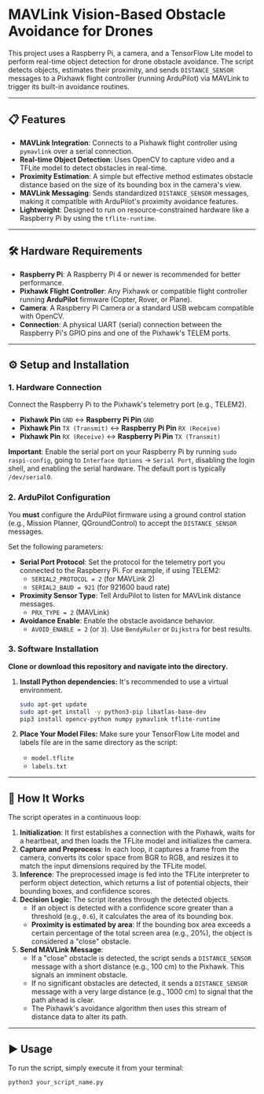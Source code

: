 # MAVLink Vision-Based Obstacle Avoidance for Drones

This project uses a Raspberry Pi, a camera, and a TensorFlow Lite model to perform real-time object detection for drone obstacle avoidance. The script detects objects, estimates their proximity, and sends `DISTANCE_SENSOR` messages to a Pixhawk flight controller (running ArduPilot) via MAVLink to trigger its built-in avoidance routines.



---

## 📋 Features

-   **MAVLink Integration**: Connects to a Pixhawk flight controller using `pymavlink` over a serial connection.
-   **Real-time Object Detection**: Uses OpenCV to capture video and a TFLite model to detect obstacles in real-time.
-   **Proximity Estimation**: A simple but effective method estimates obstacle distance based on the size of its bounding box in the camera's view.
-   **MAVLink Messaging**: Sends standardized `DISTANCE_SENSOR` messages, making it compatible with ArduPilot's proximity avoidance features.
-   **Lightweight**: Designed to run on resource-constrained hardware like a Raspberry Pi by using the `tflite-runtime`.

---

## 🛠️ Hardware Requirements

-   **Raspberry Pi**: A Raspberry Pi 4 or newer is recommended for better performance.
-   **Pixhawk Flight Controller**: Any Pixhawk or compatible flight controller running **ArduPilot** firmware (Copter, Rover, or Plane).
-   **Camera**: A Raspberry Pi Camera or a standard USB webcam compatible with OpenCV.
-   **Connection**: A physical UART (serial) connection between the Raspberry Pi's GPIO pins and one of the Pixhawk's TELEM ports.

---

## ⚙️ Setup and Installation

### 1. Hardware Connection

Connect the Raspberry Pi to the Pixhawk's telemetry port (e.g., TELEM2).

-   **Pixhawk Pin** `GND` ↔ **Raspberry Pi Pin** `GND`
-   **Pixhawk Pin** `TX (Transmit)` ↔ **Raspberry Pi Pin** `RX (Receive)`
-   **Pixhawk Pin** `RX (Receive)` ↔ **Raspberry Pi Pin** `TX (Transmit)`

**Important**: Enable the serial port on your Raspberry Pi by running `sudo raspi-config`, going to `Interface Options` -> `Serial Port`, disabling the login shell, and enabling the serial hardware. The default port is typically `/dev/serial0`.

### 2. ArduPilot Configuration

You **must** configure the ArduPilot firmware using a ground control station (e.g., Mission Planner, QGroundControl) to accept the `DISTANCE_SENSOR` messages.

Set the following parameters:

-   **Serial Port Protocol**: Set the protocol for the telemetry port you connected to the Raspberry Pi. For example, if using TELEM2:
    -   `SERIAL2_PROTOCOL = 2` (for MAVLink 2)
    -   `SERIAL2_BAUD = 921` (for 921600 baud rate)
-   **Proximity Sensor Type**: Tell ArduPilot to listen for MAVLink distance messages.
    -   `PRX_TYPE = 2` (MAVLink)
-   **Avoidance Enable**: Enable the obstacle avoidance behavior.
    -   `AVOID_ENABLE = 2` (or `3`). Use `BendyRuler` or `Dijkstra` for best results.

### 3. Software Installation

**Clone or download this repository and navigate into the directory.**

1.  **Install Python dependencies:**
    It's recommended to use a virtual environment.

    ```bash
    sudo apt-get update
    sudo apt-get install -y python3-pip libatlas-base-dev
    pip3 install opencv-python numpy pymavlink tflite-runtime
    ```

2.  **Place Your Model Files:**
    Make sure your TensorFlow Lite model and labels file are in the same directory as the script:
    -   `model.tflite`
    -   `labels.txt`

---

## 🚀 How It Works

The script operates in a continuous loop:

1.  **Initialization**: It first establishes a connection with the Pixhawk, waits for a heartbeat, and then loads the TFLite model and initializes the camera.
2.  **Capture and Preprocess**: In each loop, it captures a frame from the camera, converts its color space from BGR to RGB, and resizes it to match the input dimensions required by the TFLite model.
3.  **Inference**: The preprocessed image is fed into the TFLite interpreter to perform object detection, which returns a list of potential objects, their bounding boxes, and confidence scores.
4.  **Decision Logic**: The script iterates through the detected objects.
    -   If an object is detected with a confidence score greater than a threshold (e.g., `0.6`), it calculates the area of its bounding box.
    -   **Proximity is estimated by area**: If the bounding box area exceeds a certain percentage of the total screen area (e.g., 20%), the object is considered a "close" obstacle.
5.  **Send MAVLink Message**:
    -   If a "close" obstacle is detected, the script sends a `DISTANCE_SENSOR` message with a short distance (e.g., 100 cm) to the Pixhawk. This signals an imminent obstacle.
    -   If no significant obstacles are detected, it sends a `DISTANCE_SENSOR` message with a very large distance (e.g., 1000 cm) to signal that the path ahead is clear.
    -   The Pixhawk's avoidance algorithm then uses this stream of distance data to alter its path.

---

## ▶️ Usage

To run the script, simply execute it from your terminal:

```bash
python3 your_script_name.py
